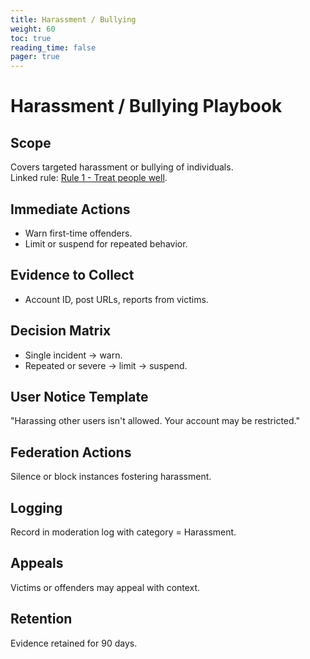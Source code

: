 ```yaml
---
title: Harassment / Bullying
weight: 60
toc: true
reading_time: false
pager: true
---
```


# Harassment / Bullying Playbook

## Scope
Covers targeted harassment or bullying of individuals.  
Linked rule: [Rule 1 - Treat people well](/docs/policies/rules/01_treat-people-well/).

## Immediate Actions
- Warn first-time offenders.  
- Limit or suspend for repeated behavior.

## Evidence to Collect
- Account ID, post URLs, reports from victims.

## Decision Matrix
- Single incident -> warn.  
- Repeated or severe -> limit -> suspend.

## User Notice Template
"Harassing other users isn't allowed. Your account may be restricted."

## Federation Actions
Silence or block instances fostering harassment.

## Logging
Record in moderation log with category = Harassment.

## Appeals
Victims or offenders may appeal with context.

## Retention
Evidence retained for 90 days.
